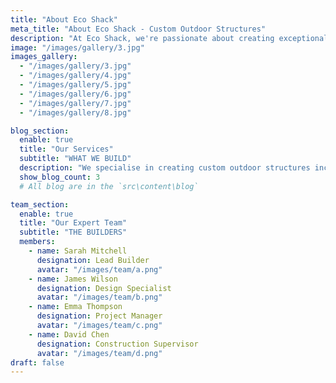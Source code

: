 ```yaml
---
title: "About Eco Shack"
meta_title: "About Eco Shack - Custom Outdoor Structures"
description: "At Eco Shack, we're passionate about creating exceptional outdoor structures that transform your backyard into functional living spaces."
image: "/images/gallery/3.jpg"
images_gallery:
  - "/images/gallery/3.jpg"
  - "/images/gallery/4.jpg"
  - "/images/gallery/5.jpg"
  - "/images/gallery/6.jpg"
  - "/images/gallery/7.jpg"
  - "/images/gallery/8.jpg"

blog_section:
  enable: true
  title: "Our Services"
  subtitle: "WHAT WE BUILD"
  description: "We specialise in creating custom outdoor structures including spare rooms, bedrooms, sheds, studios, shelters, and everything in between. Each build is tailored to your specific needs and space."
  show_blog_count: 3
  # All blog are in the `src\content\blog`

team_section:
  enable: true
  title: "Our Expert Team"
  subtitle: "THE BUILDERS"
  members:
    - name: Sarah Mitchell
      designation: Lead Builder
      avatar: "/images/team/a.png"
    - name: James Wilson
      designation: Design Specialist
      avatar: "/images/team/b.png"
    - name: Emma Thompson
      designation: Project Manager
      avatar: "/images/team/c.png"
    - name: David Chen
      designation: Construction Supervisor
      avatar: "/images/team/d.png"
draft: false
---
```

